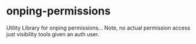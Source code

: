 onping-permissions
==================

Utility Library for onping permissions... Note, no actual permission access just visibility tools given an auth user.
